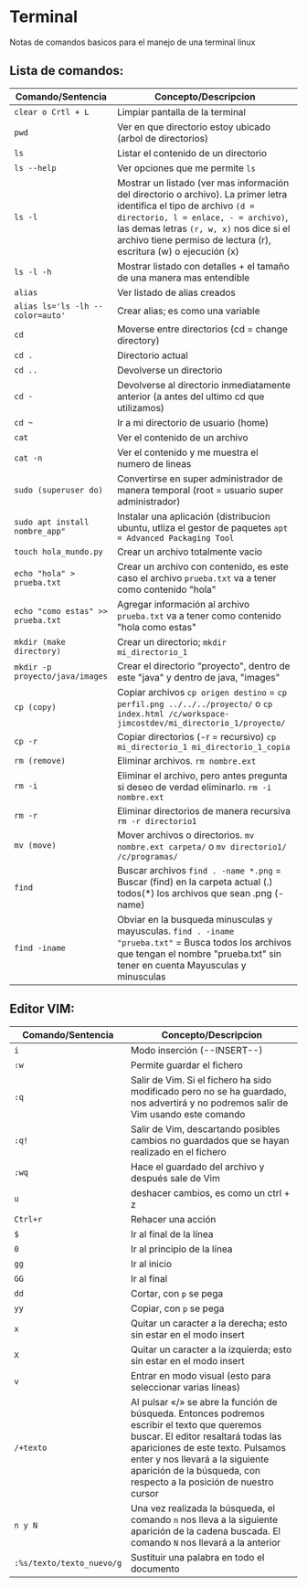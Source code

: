 # Terminal
Notas de comandos basicos para el manejo de una terminal linux
## Lista de comandos:

Comando/Sentencia | Concepto/Descripcion
--|--
```clear o Crtl + L``` | Limpiar pantalla de la terminal
```pwd``` | Ver en que directorio estoy ubicado (arbol de directorios)
```ls``` | Listar el contenido de un directorio
```ls --help``` | Ver opciones que me permite ```ls```
```ls -l``` | Mostrar un listado (ver mas información del directorio o archivo). La primer letra identifica el tipo de archivo ```(d = directorio, l = enlace, - = archivo)```, las demas letras ```(r, w, x)``` nos dice si el archivo tiene permiso de lectura (r), escritura (w) o ejecución (x)
```ls -l -h``` | Mostrar listado con detalles + el tamaño de una manera mas entendible
```alias``` | Ver listado de alias creados
```alias ls='ls -lh --color=auto'``` | Crear alias; es como una variable
```cd``` | Moverse entre directorios (cd = change directory) 
```cd .``` | Directorio actual
```cd ..``` | Devolverse un directorio 
```cd -``` | Devolverse al directorio inmediatamente anterior (a antes del ultimo cd que utilizamos)
```cd ~``` | Ir a mi directorio de usuario (home)
```cat``` | Ver el contenido de un archivo
```cat -n``` | Ver el contenido y me muestra el numero de lineas
```sudo (superuser do)``` | Convertirse en super administrador de manera temporal (root = usuario super administrador)
```sudo apt install nombre_app"``` | Instalar una aplicación (distribucion ubuntu, utliza el gestor de paquetes ```apt = Advanced Packaging Tool```
```touch hola_mundo.py``` | Crear un archivo totalmente vacio
```echo "hola" > prueba.txt``` | Crear un archivo con contenido, es este caso el archivo ```prueba.txt``` va a tener como contenido "hola"
```echo "como estas" >> prueba.txt``` | Agregar información al archivo ```prueba.txt``` va a tener como contenido "hola como estas"
```mkdir (make directory)``` | Crear un directorio; ```mkdir mi_directorio_1```
```mkdir -p proyecto/java/images``` | Crear el directorio "proyecto", dentro de este "java" y dentro de java, "images"
```cp (copy)``` | Copiar archivos ```cp origen destino``` = ```cp perfil.png ../../../proyecto/``` o ```cp index.html /c/workspace-jimcostdev/mi_directorio_1/proyecto/```
```cp -r``` | Copiar directorios (-r = recursivo) ```cp mi_directorio_1 mi_directorio_1_copia``` 
```rm (remove)``` | Eliminar archivos. ```rm nombre.ext```
```rm -i ``` | Eliminar el archivo, pero antes pregunta si deseo de verdad eliminarlo. ```rm -i nombre.ext```
```rm -r ``` | Eliminar directorios de manera recursiva ```rm -r directorio1```
```mv (move)``` | Mover archivos o directorios. ```mv nombre.ext carpeta/``` o ```mv directorio1/ /c/programas/```
```find``` | Buscar archivos ```find . -name *.png``` = Buscar (find) en la carpeta actual (.) todos(*) los archivos que sean .png (-name)
```find -iname``` | Obviar en la busqueda minusculas y mayusculas. ```find . -iname "prueba.txt"``` = Busca todos los archivos que tengan el nombre "prueba.txt" sin tener en cuenta Mayusculas y minusculas

## Editor VIM:
Comando/Sentencia | Concepto/Descripcion
--|--
```i``` | Modo  inserción (--INSERT--)
```:w``` | Permite guardar el fichero
```:q``` | Salir de Vim. Si el fichero ha sido modificado pero no se ha guardado, nos advertirá y no podremos salir de Vim usando este comando
```:q!``` | Salir de Vim, descartando posibles cambios no guardados que se hayan realizado en el fichero
```:wq``` | Hace el guardado del archivo y después sale de Vim
```u``` | deshacer cambios, es como un ctrl + z
```Ctrl+r``` | Rehacer una acción
```$``` | Ir al final de la línea
```0``` | Ir al principio de la línea
```gg``` | Ir al inicio
```GG``` | Ir al final
```dd``` | Cortar, con ```p``` se pega
```yy``` | Copiar, con ```p``` se pega
```x``` | Quitar un caracter a la derecha; esto sin estar en el modo insert
```X``` | Quitar un caracter a la izquierda; esto sin estar en el modo insert
```v``` | Entrar en modo visual (esto para seleccionar varias líneas)
```/+texto``` | Al pulsar «/» se abre la función de búsqueda. Entonces podremos escribir el texto que queremos buscar. El editor resaltará todas las apariciones de este texto. Pulsamos enter y nos llevará a la siguiente aparición de la búsqueda, con respecto a la posición de nuestro cursor
```n y N``` | Una vez realizada la búsqueda, el comando ```n``` nos lleva a la siguiente aparición de la cadena buscada. El comando ```N``` nos llevará a la anterior
```:%s/texto/texto_nuevo/g``` | Sustituir una palabra en todo el documento


